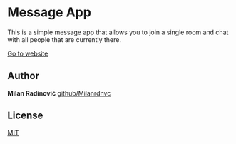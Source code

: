 # Message App

This is a simple message app that allows you to join a single room and chat with all people that are currently there.

[Go to website](https://simple-message-app.herokuapp.com)

## Author

**Milan Radinović**
[github/Milanrdnvc](https://github.com/Milanrdnvc)


## License
[MIT](https://choosealicense.com/licenses/mit/)
